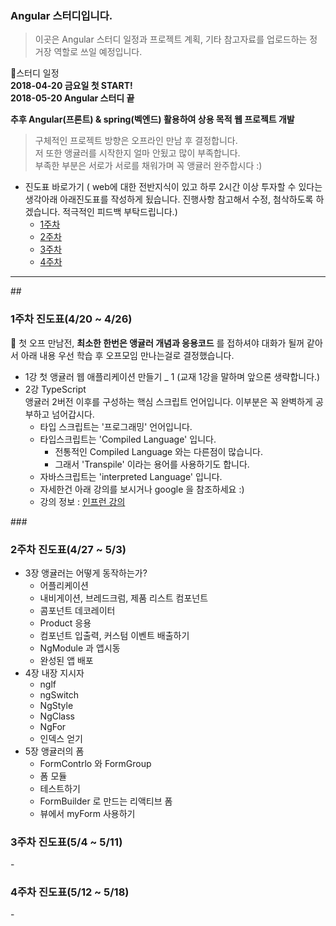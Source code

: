 ### Angular 스터디입니다.
>이곳은 Angular 스터디 일정과 프로젝트 계획, 기타 참고자료를 업로드하는 정거장 역할로 쓰일 예정입니다.


:memo:스터디 일정 <br>
**2018-04-20 금요일 첫 START!** <br>
**2018-05-20 Angular 스터디 끝**

**추후 Angular(프론트) & spring(벡엔드) 활용하여 상용 목적 웹 프로젝트 개발**
>구체적인 프로젝트 방향은 오프라인 만남 후 결정합니다.<br>
저 또한 앵귤러를 시작한지 얼마 안됬고 많이 부족합니다.<br> 부족한 부분은 서로가 서로를 채워가며 꼭 앵귤러 완주합시다 :)</br>

- 진도표 바로가기 ( web에 대한 전반지식이 있고 하루 2시간 이상 투자할 수 있다는 생각아래 아래진도표를 작성하게 됬습니다. 진행사항 참고해서 수정, 첨삭하도록 하겠습니다. 적극적인 피드백 부탁드립니다.)
  - [1주차](#1)
  - [2주차](#2)
  - [3주차](#3)
  - [4주차](#4)
---

##<h3 id=1> 1주차 진도표(4/20 ~ 4/26) </h3>
:memo: 첫 오프 만남전, **최소한 한번은 앵귤러 개념과 응용코드** 를 접하셔야 대화가 될꺼 같아서 아래 내용 우선 학습 후 오프모임 만나는걸로 결정했습니다.<br>

- 1강 첫 앵귤러 웹 애플리케이션 만들기 _ 1 (교재 1강을 말하며 앞으론 생략합니다.)
- 2강 TypeScript<br> 앵귤러 2버전 이후를 구성하는 핵심 스크립트 언어입니다. 이부분은 꼭 완벽하게 공부하고 넘어갑시다.
  - 타입 스크립트는 '프로그래밍' 언어입니다.
  - 타입스크립트는 'Compiled Language' 입니다.
    - 전통적인 Compiled Language 와는 다른점이 많습니다.
    - 그래서 'Transpile' 이라는 용어를 사용하기도 합니다.
  - 자바스크립트는 'interpreted Language' 입니다.
  - 자세한건 아래 강의를 보시거나 google 을 참조하세요 :)
  - 강의 정보 : [인프런 강의](https://www.inflearn.com/course/%ED%83%80%EC%9E%85%EC%8A%A4%ED%81%AC%EB%A6%BD%ED%8A%B8-%EC%BD%94%EB%A6%AC%EC%95%84-1705-%EA%B8%B0%EC%B4%88-%EC%84%B8%EB%AF%B8%EB%82%98/)

###<h3 id=2>2주차 진도표(4/27 ~ 5/3) </h3>
- 3장 앵귤러는 어떻게 동작하는가?
  - 어플리케이션
  - 내비게이션, 브레드크럼, 제품 리스트 컴포넌트
  - 콤포넌트 데코레이터
  - Product 응용
  - 컴포넌트 입출력, 커스텀 이벤트 배출하기
  - NgModule 과 앱시동
  - 완성된 앱 배포
- 4장 내장 지시자
  - nglf
  - ngSwitch
  - NgStyle
  - NgClass
  - NgFor
  - 인덱스 얻기
- 5장 앵귤러의 폼
  - FormContrlo 와 FormGroup
  - 폼 모듈
  - 테스트하기
  - FormBuilder 로 만드는 리액티브 폼
  - 뷰에서 myForm 사용하기
<h3 id=3>3주차 진도표(5/4 ~ 5/11) </h3>
-
<h3 id=4>4주차 진도표(5/12 ~ 5/18) </h3>
-
